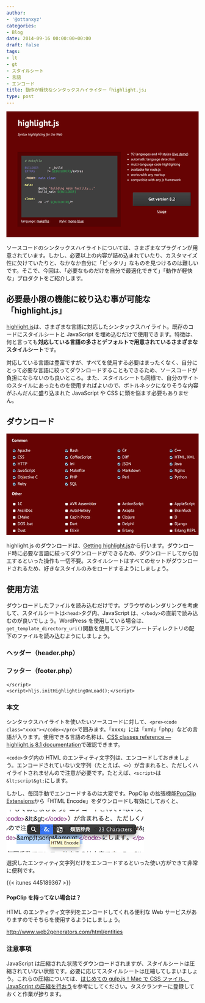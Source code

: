 ```yaml
---
author:
- '@ottanxyz'
categories:
- Blog
date: 2014-09-16 00:00:00+00:00
draft: false
tags:
- lt
- gt
- スタイルシート
- 言語
- エンコード
title: 動作が軽快なシンタックスハイライター「highlight.js」
type: post
---
```


![](140916-5417c007730c4.png)

ソースコードのシンタックスハイライトについては、さまざまなプラグインが用意されています。しかし、必要以上の内容が詰め込まれていたり、カスタマイズ性に欠けていたりと、なかなか自分に「ピッタリ」なものを見つけるのは難しいです。そこで、今回は、「必要なものだけを自分で最適化できて」「動作が軽快な」プロダクトをご紹介します。

## 必要最小限の機能に絞り込む事が可能な「highlight.js」

[highlight.js](https://highlightjs.org/)は、さまざまな言語に対応したシンタックスハイライト。既存のコードにスタイルシートと JavaScript を埋め込むだけで使用できます。特徴は、何と言っても**対応している言語の多さとデフォルトで用意されているさまざまなスタイルシート**です。

対応している言語は豊富ですが、すべてを使用する必要はまったくなく、自分にとって必要な言語に絞ってダウンロードすることもできるため、ソースコードが負担にならないのも良いところ。また、スタイルシートも同様で、自分のサイトのスタイルにあったものを使用すればよいので、ボトルネックになりそうな内容がふんだんに盛り込まれた JavaScript や CSS に頭を悩ます必要もありません。

## ダウンロード

![](140916-5417c0091c61d.png)

highlight.js のダウンロードは、[Getting highlight.js](https://highlightjs.org/download/)から行います。ダウンロード時に必要な言語に絞ってダウンロードができるため、ダウンロードしてから加工するといった操作も一切不要。スタイルシートはすべてのセットがダウンロードされるため、好きなスタイルのみをロードするようにしましょう。

## 使用方法

ダウンロードしたファイルを読み込むだけです。ブラウザのレンダリングを考慮して、スタイルシートは`<head>`タグ内、JavaScript は、`</body>`の直前で読み込むのが良いでしょう。WordPress を使用している場合は、`get_template_directory_uri()`関数を使用してテンプレートディレクトリの配下のファイルを読み込むようにしましょう。

### ヘッダー（header.php）

### フッター（footer.php）

    </script>
    <script>hljs.initHighlightingOnLoad();</script>

### 本文

シンタックスハイライトを使いたいソースコードに対して、`<pre><code class="xxxx"></code></pre>`で囲みます。「xxxx」には「xml」「php」などの言語が入ります。使用できる言語の名称は、[CSS classes reference — highlight.js 8.1 documentation](https://highlightjs.readthedocs.org/en/latest/css-classes-reference.html)で確認できます。

`<code>`タグ内の HTML のエンティティ文字列は、エンコードしておきましょう。エンコードされていない文字列（たとえば、`<>`）が含まれると、ただしくハイライトされませんので注意が必要です。たとえば、`<script>`は`&lt;script&gt;`にします。

しかし、毎回手動でエンコードするのは大変です。PopClip の拡張機能[PopClip Extensions](https://pilotmoon.com/popclip/extensions/)から「HTML Encode」をダウンロードし有効にしておくと、

![](140916-5417cda504c29.png)

選択したエンティティ文字列だけをエンコードするといった使い方ができて非常に便利です。

{{< itunes 445189367 >}}

#### PopClip を持ってない場合は？

HTML のエンティティ文字列をエンコードしてくれる便利な Web サービスがありますのでそちらを使用するようにしましょう。

<http://www.web2generators.com/html/entities>

### 注意事項

JavaScript は圧縮された状態でダウンロードされますが、スタイルシートは圧縮されていない状態です。必要に応じてスタイルシートは圧縮してしまいましょう。これらの圧縮については、[はじめての gulp.js！Mac で CSS ファイル、JavaScript の圧縮を行おう](/posts/2014/09/gulp-css-sass-268/)を参考にしてください。タスクランナーに登録しておくと作業が捗ります。
